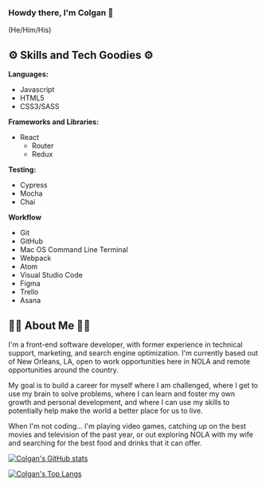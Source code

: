 ### Howdy there, I'm Colgan 🤠 
(He/Him/His)

<!--
**colganmeanor/colganmeanor** is a ✨ _special_ ✨ repository because its `README.md` (this file) appears on your GitHub profile.

Here are some ideas to get you started:

- 🔭 I’m currently working on ...
- 🌱 I’m currently learning ...
- 👯 I’m looking to collaborate on ...
- 🤔 I’m looking for help with ...
- 💬 Ask me about ...
- 📫 How to reach me: ...
- 😄 Pronouns: ...
- ⚡ Fun fact: ...
-->

## ⚙️ Skills and Tech Goodies ⚙️

**Languages:**
 - Javascript
 - HTML5
 - CSS3/SASS

**Frameworks and Libraries:**
 - React
   - Router
   - Redux
 
**Testing:**
 
 - Cypress
 - Mocha
 - Chai

**Workflow**

 - Git
 - GitHub
 - Mac OS Command Line Terminal
 - Webpack
 - Atom
 - Visual Studio Code
 - Figma
 - Trello
 - Asana


## 👋🏻 About Me 👋🏻

I'm a front-end software developer, with former experience in technical support, marketing, and search engine optimization. I'm currently based out of New Orleans, LA, open to work opportunities here in NOLA and remote opportunities around the country. 

My goal is to build a career for myself where I am challenged, where I get to use my brain to solve problems, where I can learn and foster my own growth and personal development, and where I can use my skills to potentially help make the world a better place for us to live. 

When I'm not coding... I'm playing video games, catching up on the best movies and television of the past year, or out exploring NOLA with my wife and searching for the best food and drinks that it can offer. 

[![Colgan's GitHub stats](https://github-readme-stats.vercel.app/api?username=colganmeanor&show_icons=true&theme=radical)](https://github.com/anuraghazra/github-readme-stats)

[![Colgan's Top Langs](https://github-readme-stats.vercel.app/api/top-langs/?username=colganmeanor&theme=radical)](https://github.com/anuraghazra/github-readme-stats)
